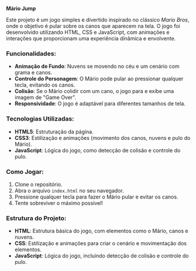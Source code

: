 

**Mário Jump**

Este projeto é um jogo simples e divertido inspirado no clássico *Mario Bros*, onde o objetivo é pular sobre os canos que aparecem na tela. O jogo foi desenvolvido utilizando HTML, CSS e JavaScript, com animações e interações que proporcionam uma experiência dinâmica e envolvente.

### Funcionalidades:
- **Animação de Fundo**: Nuvens se movendo no céu e um cenário com grama e canos.
- **Controle do Personagem**: O Mário pode pular ao pressionar qualquer tecla, evitando os canos.
- **Colisão**: Se o Mário colidir com um cano, o jogo para e exibe uma imagem de "Game Over".
- **Responsividade**: O jogo é adaptável para diferentes tamanhos de tela.

### Tecnologias Utilizadas:
- **HTML5**: Estruturação da página.
- **CSS3**: Estilização e animações (movimento dos canos, nuvens e pulo do Mário).
- **JavaScript**: Lógica do jogo, como detecção de colisão e controle do pulo.

### Como Jogar:
1. Clone o repositório.
2. Abra o arquivo `index.html` no seu navegador.
3. Pressione qualquer tecla para fazer o Mário pular e evitar os canos.
4. Tente sobreviver o máximo possível!

### Estrutura do Projeto:
- **HTML**: Estrutura básica do jogo, com elementos como o Mário, canos e nuvens.
- **CSS**: Estilização e animações para criar o cenário e movimentação dos elementos.
- **JavaScript**: Lógica do jogo, incluindo detecção de colisão e controle do pulo.

